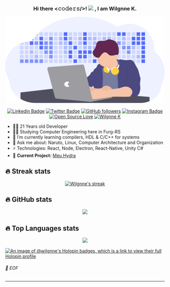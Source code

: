 <h3 align="center">
  Hi there <𝚌𝚘𝚍𝚎𝚛𝚜/>!
  <img src="https://github.com/TheDudeThatCode/TheDudeThatCode/blob/master/Assets/Hi.gif" width="29px">
  , I am Wilgnne K.
</h3>

<p align="center">
  <img width="512" src="https://raw.githubusercontent.com/Wilgnne/Wilgnne/master/docs/undraw_developer_activity_bv83.png">
</p>

<div align="center">
  
[![Linkedin Badge](https://img.shields.io/badge/-Wilgnne%20Khawan-blue?style=social&logo=Linkedin&logoColor=blue&link=https://www.linkedin.com/in/wilgnne/)](https://www.linkedin.com/in/wilgnne/) [![Twitter Badge](http://img.shields.io/badge/-@WilgnneK-1ca0f1?style=social&logo=twitter&logoColor=blue&link=https://twitter.com/WilgnneK)](https://twitter.com/WilgnneK) [![GitHub followers](https://img.shields.io/github/followers/Wilgnne?label=Follow&style=social)](https://github.com/Wilgnne/?tab=follow) [![Instagram Badge](https://img.shields.io/badge/-wilgnne-blue?style=social&logo=Instagram&link=https://www.instagram.com/wilgnne/)](https://www.instagram.com/wilgnne/) [![Open Source Love](https://badges.frapsoft.com/os/v2/open-source.svg?v=103)](https://github.com/Wilgnne) [![Wilgnne K](https://cdn.rawgit.com/sindresorhus/awesome/d7305f38d29fed78fa85652e3a63e154dd8e8829/media/badge.svg)](https://wilgnne.github.io/)

</div>


- 👨‍💻 21 Years old Developer
- 👨‍🎓 Studying Computer Engineering here in Furg-RS
- 🌱 I’m currently learning compilers, HDL & C/C++ for systems
- 💬 Ask me about: Naruto, Linux, Computer Architecture and Organization
- ⚡ Technologies: React, Node, Electron, React-Native, Unity C#
- 🚧 **Current Project:** [Meu Hydra](https://play.google.com/store/apps/details?id=com.greennext.fieldnotes)

## 🔥 Streak stats

<!-- GitHub Readme Streak Stats - https://github.com/DenverCoder1/github-readme-streak-stats -->
<p align="center">
  <a href="https://github.com/Wilgnne">
    <img title="🔥 Get streak stats for your profile at git.io/streak-stats" alt="Wilgnne's streak" src="https://github-readme-streak-stats.herokuapp.com?user=wilgnne&theme=dracula&date_format=j%20M%5B%20Y%5D&locale=pt-br"/>
  </a>
</p>

## 🔥 GitHub stats
<p align="center">
  <img src="https://github-readme-stats.vercel.app/api?username=wilgnne&show_icons=true&title_color=3C91E6&icon_color=A2D729&text_color=817F82&bg_color=0000" />
</p>

## 🔥 Top Languages stats
<p align="center">
  <img src="https://github-readme-stats.vercel.app/api/top-langs/?username=wilgnne&layout=compact&show_icons=true&title_color=3C91E6&icon_color=A2D729&text_color=817F82&bg_color=0000&langs_count=8" />
</p>


[![An image of @wilgnne's Holopin badges, which is a link to view their full Holopin profile](https://holopin.me/wilgnne)](https://holopin.io/@wilgnne)
###### 💾 EOF

---
